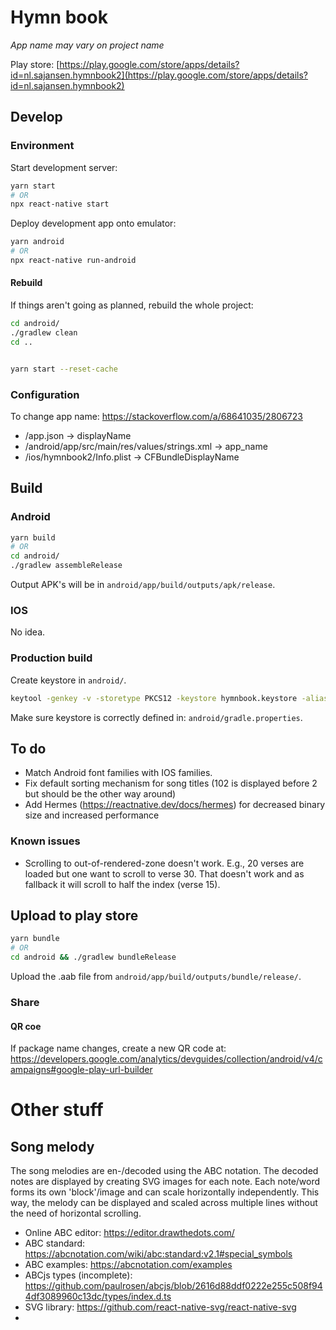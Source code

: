 # Hymn book

_App name may vary on project name_

Play store: [https://play.google.com/store/apps/details?id=nl.sajansen.hymnbook2](https://play.google.com/store/apps/details?id=nl.sajansen.hymnbook2)

## Develop

### Environment

Start development server:

```bash
yarn start
# OR
npx react-native start
```

Deploy development app onto emulator:

```bash
yarn android
# OR
npx react-native run-android
```

#### Rebuild

If things aren't going as planned, rebuild the whole project:

```bash
cd android/
./gradlew clean
cd ..


yarn start --reset-cache 
```

### Configuration

To change app name: https://stackoverflow.com/a/68641035/2806723
- /app.json -> displayName
- /android/app/src/main/res/values/strings.xml -> app_name
- /ios/hymnbook2/Info.plist -> CFBundleDisplayName


## Build

### Android 

```bash
yarn build
# OR
cd android/
./gradlew assembleRelease 
```

Output APK's will be in `android/app/build/outputs/apk/release`. 

### IOS

No idea.

### Production build

Create keystore in `android/`.
```bash
keytool -genkey -v -storetype PKCS12 -keystore hymnbook.keystore -alias hymnbookKey -keyalg RSA -keysize 2048 -validity 10000
```

Make sure keystore is correctly defined in:
`android/gradle.properties`.

## To do

- Match Android font families with IOS families.
- Fix default sorting mechanism for song titles (102 is displayed before 2 but should be the other way around)
- Add Hermes (https://reactnative.dev/docs/hermes) for decreased binary size and increased performance

### Known issues

- Scrolling to out-of-rendered-zone doesn't work. E.g., 20 verses are loaded but one want to scroll to verse 30. That doesn't work and as fallback it will scroll to half the index (verse 15).

## Upload to play store

```bash
yarn bundle
# OR
cd android && ./gradlew bundleRelease
```

Upload the .aab file from `android/app/build/outputs/bundle/release/`.


### Share

#### QR coe

If package name changes, create a new QR code at: https://developers.google.com/analytics/devguides/collection/android/v4/campaigns#google-play-url-builder

# Other stuff

## Song melody

The song melodies are en-/decoded using the ABC notation. The decoded notes are displayed by creating SVG images for each note. Each note/word forms its own 'block'/image and can scale horizontally independently. This way, the melody can be displayed and scaled across multiple lines without the need of horizontal scrolling. 

- Online ABC editor: https://editor.drawthedots.com/
- ABC standard: https://abcnotation.com/wiki/abc:standard:v2.1#special_symbols
- ABC examples: https://abcnotation.com/examples
- ABCjs types (incomplete): https://github.com/paulrosen/abcjs/blob/2616d88ddf0222e255c508f944df3089960c13dc/types/index.d.ts
- SVG library: https://github.com/react-native-svg/react-native-svg
- 
